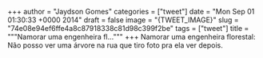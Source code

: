 
+++
author = "Jaydson Gomes"
categories = ["tweet"]
date = "Mon Sep 01 01:30:33 +0000 2014"
draft = false
image = "{TWEET_IMAGE}"
slug = "74e08e94ef6ffe4a8c87918338c81d98c399f2be"
tags = ["tweet"]
title = """Namorar uma engenheira fl..."""
+++
Namorar uma engenheira florestal: Não posso ver uma árvore na rua que tiro foto pra ela ver depois.
